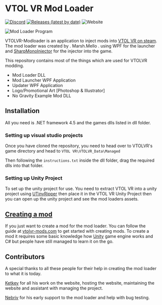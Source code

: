 # VTOL VR Mod Loader 

[![Discord](https://img.shields.io/discord/597153468834119710?label=VTOL%20VR%20Modding&logo=discord&style=flat-square)](https://discord.gg/XZeeafp "Discord Invite") [![Releases (latest by date)](https://img.shields.io/badge/dynamic/json?color=blue&label=Current%20Release&query=$[0].tag_name&url=https://vtolvr-mods.com/api/releases/&style=flat-square)](https://vtolvr-mods.com/ "Mod Loader's Website") ![Website](https://img.shields.io/website?down_message=Offline&label=Website%20Status&up_message=Online&style=flat-square&url=https%3A%2F%2Fvtolvr-mods.com%2F)

![Mod Loader Program](https://vtolvr-mods.com/static/files/modloader2.gif)

VTOLVR-Modloader is an application to inject mods into [VTOL VR on steam](https://github.com/warbler/SharpMonoInjector "VTOL VR Steam Page"). The mod loader was created by . Marsh.Mello . using WPF for the launcher and [SharpMonoInjector](https://github.com/warbler/SharpMonoInjector "Github Repository for SharpMonoInjector") for the injector into the game. 

This repository contains most of the things which are used for VTOLVR modding.
 
- Mod Loader DLL
- Mod Launcher WPF Application 
- Updater WPF Application 
- Logo/Promotional Art [Photoshop & Illustrator]
- No Gravity Example Mod DLL


## Installation

All you need is .NET framework 4.5 and the games dlls listed in dll folder.

### Setting up visual studio projects

Once you have cloned the repository, you need to head over to VTOLVR's game directory and head to ``VTOL VR\VTOLVR_Data\Managed``

Then following the ``instructions.txt`` inside the dll folder, drag the required dlls into that folder.

### Setting up Unity Project
 
To set up the unity project for use. You need to extract VTOL VR into a unity project using [UTinyRipper](https://sourceforge.net/projects/utinyripper/files/ "UTinyRipper Download") then place it in the VTOL VR Unity Project then you can open up the unity project and see the mod loaders assets.

## [Creating a mod](https://vtolvr-mods.com/modloader/creating-a-mod "Guide on creating a mod")

If you just want to create a mod for the mod loader. You can follow the guide at [vtolvr-mods.com](https://vtolvr-mods.com/modloader/creating-a-mod "Guide on how to create a mod") to get started with creating mods. To create a mod it requires some basic knowledge how [Unity](https://unity.com/ "Unity Game Engine") game engine works and C# but people have still managed to learn it on the go.

## Contributors

A special thanks to all these people for their help in creating the mod loader to what it is today.

[Ketkev](https://github.com/ketkev "Ketkev's Github") for all his work on the website, hosting the website, maintaining the website and assistant with managing the project.

[Nebriv](https://github.com/nebriv "Nebriv's Github") for his early support to the mod loader and help with bug testing.



